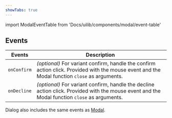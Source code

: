 ```yaml
---
showTabs: true
---
```


import ModalEventTable from 'Docs/uilib/components/modal/event-table'

## Events

| Events      | Description                                                                                                                                   |
| ----------- | --------------------------------------------------------------------------------------------------------------------------------------------- |
| `onConfirm` | _(optional)_ For variant confirm, handle the confirm action click. Provided with the mouse event and the Modal function `close` as arguments. |
| `onDecline` | _(optional)_ For variant confirm, handle the decline action click. Provided with the mouse event and the Modal function `close` as arguments. |

Dialog also includes the same events as [Modal](/uilib/components/modal).

<ModalEventTable />
